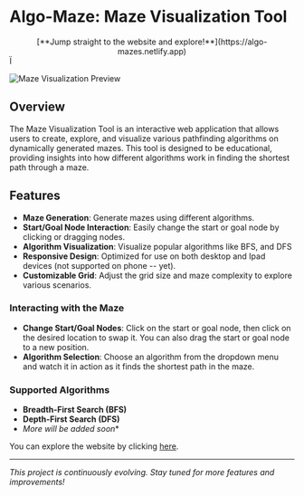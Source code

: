 # Algo-Maze: Maze Visualization Tool

<div align="center">
  [**Jump straight to the website and explore!**](https://algo-mazes.netlify.app)
</div>Ï

![Maze Visualization Preview](https://algo-mazes.netlify.app/intro.png)

## Overview

The Maze Visualization Tool is an interactive web application that allows users to create, explore, and visualize various pathfinding algorithms on dynamically generated mazes. This tool is designed to be educational, providing insights into how different algorithms work in finding the shortest path through a maze.

## Features

- **Maze Generation**: Generate mazes using different algorithms.
- **Start/Goal Node Interaction**: Easily change the start or goal node by clicking or dragging nodes.
- **Algorithm Visualization**: Visualize popular algorithms like BFS, and DFS
- **Responsive Design**: Optimized for use on both desktop and Ipad devices (not supported on phone -- yet).
- **Customizable Grid**: Adjust the grid size and maze complexity to explore various scenarios.

### Interacting with the Maze

- **Change Start/Goal Nodes**: Click on the start or goal node, then click on the desired location to swap it. You can also drag the start or goal node to a new position.
- **Algorithm Selection**: Choose an algorithm from the dropdown menu and watch it in action as it finds the shortest path in the maze.

### Supported Algorithms

- **Breadth-First Search (BFS)**
- **Depth-First Search (DFS)**
- *More will be added soon**


You can explore the website by clicking [here](https://algo-lab.netlify.app).

---

_This project is continuously evolving. Stay tuned for more features and improvements!_
